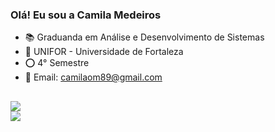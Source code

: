 ### Olá! Eu sou a Camila Medeiros

- 📚 Graduanda em Análise e Desenvolvimento de Sistemas
- 🏢 UNIFOR - Universidade de Fortaleza
- ⭕ 4° Semestre
- 📧 Email: camilaom89@gmail.com
   
 ##
  
<div>
  <a href="https://www.linkedin.com/in/milaink/" target="_blank"><img src="https://img.shields.io/badge/-LinkedIn-%230077B5?style=for-the-badge&logo=linkedin&logoColor=white" target="_blank"></a> 
</div>
<div>
  <a href="https://www.instagram.com/milaink/" target="_blank"><img src="https://img.shields.io/badge/Instagram-E4405F?style=for-the-badge&logo=instagram&logoColor=white" target="_blank"></a> 
</div>
